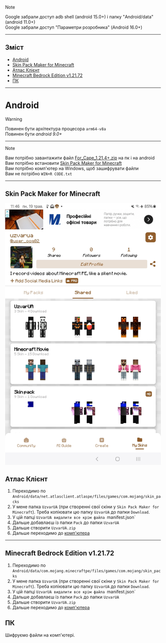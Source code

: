 > [!Note]
> Google забрали доступ adb shell (android 15.0+) і папку "Android/data" (android 11.0+) <br>
> Google забрали доступ "Параметри розробника" (Android 16.0+) <br>
***
## Зміст
* [Android](#android)
* [Skin Pack Maker for Minecraft](#skin-pack-maker-for-minecraft)
* [Атлас Клієнт](#атлас-клієнт)
* [Minecraft Bedrock Edition v1.21.72](#minecraft-bedrock-edition-v12172)
* [ПК](#пк)
***
# Android
> [!Warning]
> Повинен бути архітектура процесора `arm64-v8a` <br>
> Повинен бути *android 9.0+* <br>
***
> [!Note]
> Вам потрібно завантажити файл [For_Cape_1.21.4+.zip](https://github.com/uzvarUA/For-Cape-1.21/releases/download/for-cape-1.21/For_Cape_1.21.4+.zip) на пк і на android <br>
> Вам потрібно встановити [Skin Pack Maker for Minecraft](https://play.google.com/store/apps/details?id=com.nisha.skin_pack_maker_minecraft) <br>
> Вам потрібно комп'ютер на Windows, щоб зашифрувати файли <br>
> Вам не потрібно `WIN+R CODE.txt` <br>
***
## Skin Pack Maker for Minecraft
![](images/Screenshot_20250519_114611_Skin_Pack_Maker_for_Minecraft_PE.jpg)
## Атлас Клієнт
1. Переходимо по `Android/data/net.atlasclient.atlaspe/files/games/com.mojang/skin_packs`
2. У мене папка `UzvarUA` (при створенні свої скіни у `Skin Pack Maker for Minecraft`). Треба копіювати цю папку `UzvarUA` до папки `Download`.
3. У цій папці `UzvarUA видалити все крім файла `manifest.json`
4. Дальше добавлаєш із папки `Pack` до папки `UzvarUA`
5. Дальше створити `UzvarUA.zip`
6. Дальше переходимо до [комп'ютера](#пк)
***
## Minecraft Bedrock Edition v1.21.72
1. Переходимо по `Android/data/com.mojang.minecraftpe/files/games/com.mojang/skin_packs`
2. У мене папка `UzvarUA` (при створенні свої скіни у `Skin Pack Maker for Minecraft`). Треба копіювати цю папку `UzvarUA` до папки `Download`.
3. У цій папці `UzvarUA видалити все крім файла `manifest.json`
4. Дальше добавлаєш із папки `Pack` до папки `UzvarUA`
5. Дальше створити `UzvarUA.zip`
6. Дальше переходимо до [комп'ютера](#пк)
## ПК
Шифруємо файли на комп'ютері.
